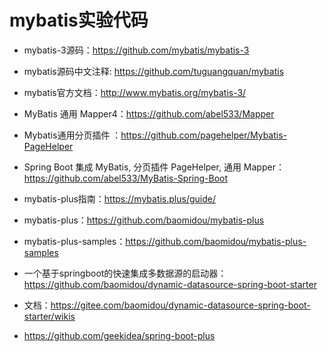 # mybatis实验代码

- mybatis-3源码：https://github.com/mybatis/mybatis-3
- mybatis源码中文注释: https://github.com/tuguangquan/mybatis
- mybatis官方文档：http://www.mybatis.org/mybatis-3/

- MyBatis 通用 Mapper4：https://github.com/abel533/Mapper
- Mybatis通用分页插件 ：https://github.com/pagehelper/Mybatis-PageHelper
- Spring Boot 集成 MyBatis, 分页插件 PageHelper, 通用 Mapper：https://github.com/abel533/MyBatis-Spring-Boot

- mybatis-plus指南：https://mybatis.plus/guide/
- mybatis-plus：https://github.com/baomidou/mybatis-plus
- mybatis-plus-samples：https://github.com/baomidou/mybatis-plus-samples

- 一个基于springboot的快速集成多数据源的启动器：https://github.com/baomidou/dynamic-datasource-spring-boot-starter
- 文档：https://gitee.com/baomidou/dynamic-datasource-spring-boot-starter/wikis


- https://github.com/geekidea/spring-boot-plus